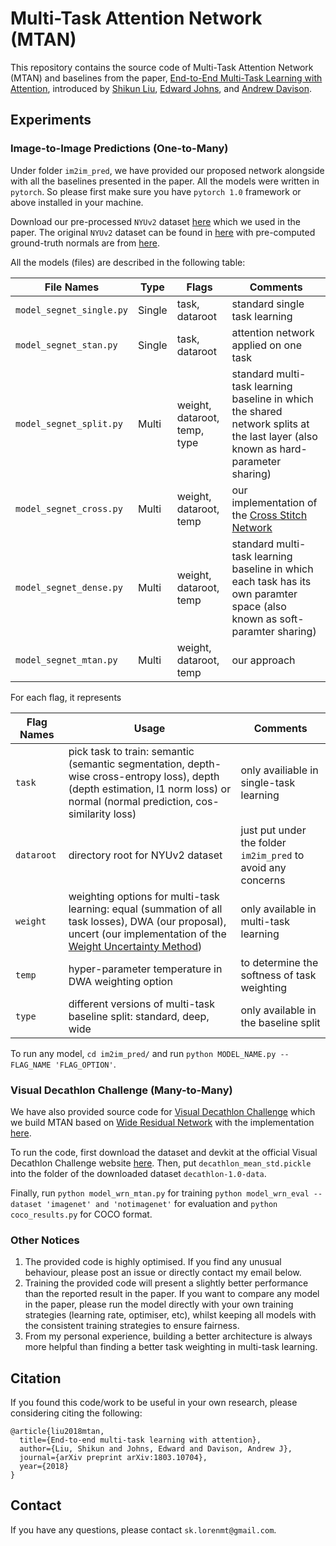 # Multi-Task Attention Network (MTAN)
This repository contains the source code of Multi-Task Attention Network (MTAN) and baselines from the paper, [End-to-End Multi-Task Learning with Attention](https://arxiv.org/abs/1803.10704), introduced by [Shikun Liu](http://shikun.io/), [Edward Johns](https://www.robot-learning.uk/), and [Andrew Davison](https://www.doc.ic.ac.uk/~ajd/).

## Experiments
### Image-to-Image Predictions (One-to-Many)
Under folder `im2im_pred`, we have provided our proposed network alongside with all the baselines presented in the paper. All the models were written in `pytorch`. So please first make sure you have  `pytorch 1.0` framework or above installed in your machine.

Download our pre-processed `NYUv2` dataset [here](https://www.dropbox.com/s/p2nn02wijg7peiy/nyuv2.zip?dl=0) which we used in the paper. The original `NYUv2` dataset can be found in [here](https://cs.nyu.edu/~silberman/datasets/nyu_depth_v2.html) with pre-computed ground-truth normals are from [here](https://cs.nyu.edu/~deigen/dnl/).

All the models (files) are described in the following table:

| File Names        | Type       |  Flags  |  Comments |
| ------------- |-------------| -----|-----|
| `model_segnet_single.py`     | Single  | task, dataroot | standard single task learning |
| `model_segnet_stan.py`     | Single  | task, dataroot | attention network applied on one task |
| `model_segnet_split.py`     | Multi  | weight, dataroot, temp, type | standard multi-task learning baseline in which the shared network splits at the last layer (also known as hard-parameter sharing) |
| `model_segnet_cross.py`     | Multi  | weight, dataroot, temp | our implementation of the [Cross Stitch Network](https://arxiv.org/abs/1604.03539) |
| `model_segnet_dense.py`     | Multi  | weight, dataroot, temp | standard multi-task learning baseline in which each task has its own paramter space (also known as soft-paramter sharing)  |
| `model_segnet_mtan.py`     | Multi  | weight, dataroot, temp | our approach |

For each flag, it represents

| Flag Names        | Usage  |  Comments |
| ------------- |-------------| -----|
| `task`     | pick task to train: semantic (semantic segmentation, depth-wise cross-entropy loss), depth (depth estimation, l1 norm loss) or normal (normal prediction, cos-similarity loss)  | only availiable in single-task learning |
| `dataroot`   | directory root for NYUv2 dataset  | just put under the folder `im2im_pred` to avoid any concerns  |
| `weight`   | weighting options for multi-task learning: equal (summation of all task losses), DWA (our proposal), uncert (our implementation of the [Weight Uncertainty Method](https://arxiv.org/abs/1705.07115))  |  only available in multi-task learning |
| `temp`   | hyper-parameter temperature in DWA weighting option  | to determine the softness of task weighting |
| `type`   | different versions of multi-task baseline split: standard, deep, wide  | only available in the baseline split |

To run any model, `cd im2im_pred/` and run `python MODEL_NAME.py --FLAG_NAME 'FLAG_OPTION'`.

### Visual Decathlon Challenge (Many-to-Many)
We have also provided source code for [Visual Decathlon Challenge](http://www.robots.ox.ac.uk/~vgg/decathlon/) which we build MTAN based on [Wide Residual Network](https://arxiv.org/abs/1605.07146) with the implementation [here](https://github.com/meliketoy/wide-resnet.pytorch).

To run the code, first download the dataset and devkit at the official Visual Decathlon Challenge website [here](http://www.robots.ox.ac.uk/~vgg/decathlon/#download). Then, put `decathlon_mean_std.pickle` into the folder of the downloaded dataset `decathlon-1.0-data`.

Finally, run `python model_wrn_mtan.py` for training `python model_wrn_eval --dataset 'imagenet' and 'notimagenet'` for evaluation and `python coco_results.py` for COCO format.

### Other Notices
1. The provided code is highly optimised. If you find any unusual behaviour, please post an issue or directly contact my email below.
2.  Training the provided code will present a slightly better performance than the reported result in the paper. If you want to compare any model in the paper, please run the model directly with your own training strategies (learning rate, optimiser, etc), whilst keeping all models with the consistent training strategies to ensure fairness.
3.  From my personal experience, building a better architecture is always more helpful than finding a better task weighting in multi-task learning.

## Citation
If you found this code/work to be useful in your own research, please considering citing the following:

```
@article{liu2018mtan,
  title={End-to-end multi-task learning with attention},
  author={Liu, Shikun and Johns, Edward and Davison, Andrew J},
  journal={arXiv preprint arXiv:1803.10704},
  year={2018}
}
```

## Contact
If you have any questions, please contact `sk.lorenmt@gmail.com`.

